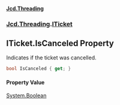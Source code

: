 #### [Jcd.Threading](index.md 'index')
### [Jcd.Threading](Jcd.Threading.md 'Jcd.Threading').[ITicket](ITicket.md 'Jcd.Threading.ITicket')

## ITicket.IsCanceled Property

Indicates if the ticket was cancelled.

```csharp
bool IsCanceled { get; }
```

#### Property Value
[System.Boolean](https://docs.microsoft.com/en-us/dotnet/api/System.Boolean 'System.Boolean')